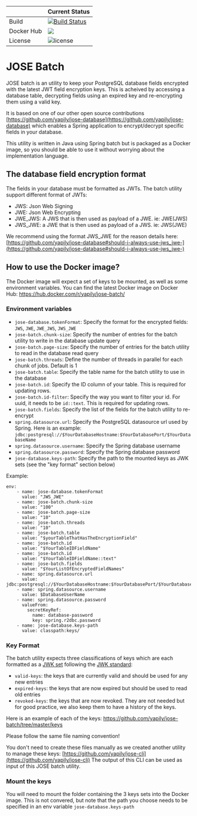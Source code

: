 | |Current Status|
|---|---|
|Build|[![Build Status](https://img.shields.io/endpoint.svg?url=https%3A%2F%2Factions-badge.atrox.dev%2Fyapily%2Fjose-batch%2Fbadge%3Fref%3Dmaster&style=flat)](https://actions-badge.atrox.dev/yapily/jose-batch/goto?ref=master)|
|Docker Hub|[![](https://images.microbadger.com/badges/version/yapily/jose-batch.svg)](https://microbadger.com/images/yapily/jose-batch "Get your own version badge on microbadger.com")|
|License|![license](https://img.shields.io/github/license/yapily/jose-batch)|

# JOSE Batch

JOSE batch is an utility to keep your PostgreSQL database fields encrypted with the latest JWT field encryption keys. This is acheived by accessing a database table, decrypting fields using an expired key and re-encrypting them using a valid key.


It is based on one of our other open source contributions [https://github.com/yapily/jose-database](https://github.com/yapily/jose-database) which enables a Spring application to encrypt/decrypt specific fields in your database.

This utility is written in Java using Spring batch but is packaged as a Docker image, so you should be able to use it without worrying about the implementation language.

## The database field encryption format

The fields in your database must be formatted as JWTs. The batch utility support different format of JWTs:

- JWS: Json Web Signing
- JWE: Json Web Encrypting 
- JWE_JWS: A JWS that is then used as payload of a JWE. ie: JWE(JWS)
- JWS_JWE: a JWE that is then used as payload of a JWS. ie: JWS(JWE)

We recommend using the format JWS_JWE for the reason details here: [https://github.com/yapily/jose-database#should-i-always-use-jws_jwe-](https://github.com/yapily/jose-database#should-i-always-use-jws_jwe-)

## How to use the Docker image?

The Docker image will expect a set of keys to be mounted, as well as some environment variables.
You can find the latest Docker image on Docker Hub: https://hub.docker.com/r/yapily/jose-batch/

### Environment variables


- `jose-database.tokenFormat`: Specify the format for the encrypted fields: `JWS`, `JWE`, `JWE_JWS`, `JWS_JWE`
- `jose-batch.chunk-size`: Specify the number of entries for the batch utility to write in the database update query
- `jose-batch.page-size`: Specify the number of entries for the batch utility to read in the database read query
- `jose-batch.threads`: Define the number of threads in parallel for each chunk of jobs. Default is 1
- `jose-batch.table`: Specify the table name for the batch utility to use in the database
- `jose-batch.id`: Specify the ID column of your table. This is required for updating rows.
- `jose-batch.id-filter`: Specify the way you want to filter your id. For uuid, it needs to be `id::text`. This is required for updating rows.
- `jose-batch.fields`: Specify the list of the fields for the batch utility to re-encrypt
- `spring.datasource.url`: Specify the PostgreSQL datasource url used by Spring. Here is an example: `jdbc:postgresql://$YourDatabaseHostname:$YourDatabasePort/$YourDatabaseName`
- `spring.datasource.username`: Specify the Spring database username
- `spring.datasource.password`: Specify the Spring database password
- `jose-database.keys-path`: Specify the path to the mounted keys as JWK sets (see the "key format" section below)

Example:

```
env:
    - name: jose-database.tokenFormat
      value: "JWS_JWE"
    - name: jose-batch.chunk-size
      value: "100"
    - name: jose-batch.page-size
      value: "10"
    - name: jose-batch.threads
      value: "10"
    - name: jose-batch.table
      value: "$yourTableThatHasTheEncryptionField"
    - name: jose-batch.id
      value: "$YourTableIDFieldName"
    - name: jose-batch.id
      value: "$YourTableIDFieldName::text"
    - name: jose-batch.fields
      value: "$YourListOfEncryptedFieldNames"
    - name: spring.datasource.url
      value: jdbc:postgresql://$YourDatabaseHostname:$YourDatabasePort/$YourDatabaseName
    - name: spring.datasource.username
      value: $DatabaseUserName
    - name: spring.datasource.password
      valueFrom:
        secretKeyRef:
          name: database-password
          key: spring.r2dbc.password
    - name: jose-database.keys-path
      value: classpath:keys/
```

### Key Format

The batch utility expects three classifications of keys which are each formatted as a [JWK set](https://tools.ietf.org/html/rfc7517#section-5) following the [JWK standard](https://tools.ietf.org/html/rfc7517):
- `valid-keys`: the keys that are currently valid and should be used for any new entries
- `expired-keys`: the keys that are now expired but should be used to read old entries
- `revoked-keys`: the keys that are now revoked. They are not needed but for good practice, we also keep them to have a history of the keys.

Here is an example of each of the keys: https://github.com/yapily/jose-batch/tree/master/keys

Please follow the same file naming convention!

You don't need to create these files manually as we created another utility to manage these keys: [https://github.com/yapily/jose-cli](https://github.com/yapily/jose-cli)
The output of this CLI can be used as input of this JOSE batch utility.

### Mount the keys

You will need to mount the folder containing the 3 keys sets into the Docker image. This is not convered, but note that the path you choose needs to be specified in an env variable `jose-database.keys-path`



